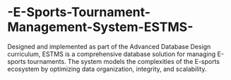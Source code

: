 # -E-Sports-Tournament-Management-System-ESTMS-
Designed and implemented as part of the Advanced Database Design curriculum, ESTMS is a comprehensive database solution for managing E-sports tournaments. The system models the complexities of the E-sports ecosystem by optimizing data organization, integrity, and scalability.
